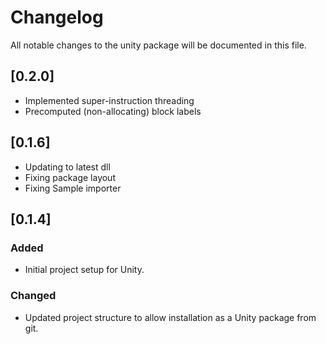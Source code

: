 # Changelog

All notable changes to the unity package will be documented in this file.

## [0.2.0]
- Implemented super-instruction threading
- Precomputed (non-allocating) block labels

## [0.1.6]
- Updating to latest dll
- Fixing package layout
- Fixing Sample importer

## [0.1.4]
### Added
- Initial project setup for Unity.

### Changed
- Updated project structure to allow installation as a Unity package from git.
